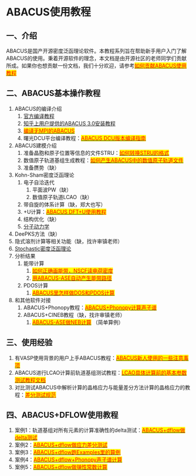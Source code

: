# ABACUS使用教程

## 一、介绍

ABACUS是国产开源密度泛函理论软件。本教程系列旨在帮助新手用户入门了解ABACUS的使用。秉着开源软件的理念，本文档是由开源社区的老师同学们贡献所成。如果你也想贡献一份文档，我们十分欢迎，请参考[<mark style="color:red;">如何贡献ABACUS使用教程</mark>](https://dptechnology.feishu.cn/wiki/wikcnL3wRsYmz88EXwJXiRCCMMg)<mark style="color:red;"></mark>

## 二、ABACUS基本操作教程

1. ABACUS的编译介绍
   1. [官方编译教程](http://abacus.deepmodeling.com/en/latest/quick\_start/easy\_install.html)
   2. [知乎上用户提供的ABACUS 3.0安装教程](https://zhuanlan.zhihu.com/p/574031713)
   3. <mark style="color:red;"></mark>[<mark style="color:red;">编译无MPI的ABACUS</mark>](https://dptechnology.feishu.cn/wiki/wikcnuC1vwoPzEugtZNAyTd7ZWg)<mark style="color:red;"></mark>
   4. 曙光DCU平台编译教程：[<mark style="color:red;">ABACUS DCU版本编译指南</mark>](https://xmywuqhxb0.feishu.cn/docx/XxxcdeKOZoERDexkGlecZkP6neb)<mark style="color:red;"></mark>
2. ABACUS建模介绍
   1. 准备晶胞和原子位置等信息的文件STRU：[<mark style="color:red;">如何转换STRU的格式</mark>](https://dptechnology.feishu.cn/wiki/wikcn6fjwNR77kxbyKDdFZASkOg)<mark style="color:red;"></mark>
   2. 数值原子轨道基组生成教程：[<mark style="color:red;">如何产生ABACUS中的数值原子轨道文件</mark>](https://dptechnology.feishu.cn/wiki/wikcnbOETPFjYPqlb5SzWPGlcHh)<mark style="color:red;"></mark>
   3. 准备赝势（缺）
3. Kohn-Sham密度泛函理论
   1. 电子自洽迭代
      1. 平面波PW（缺）
      2. 数值原子轨道LCAO（缺）
   2. 带自旋的体系计算（缺，郑大也写）
   3. \+U计算：[<mark style="color:red;">ABACUS DFT+U使用教程</mark>](https://dptechnology.feishu.cn/wiki/wikcnLTpXB1be9s1Q896GrA7PBf)<mark style="color:red;"></mark>
   4. 结构优化（缺）
   5. [分子动力学](abacus-md-shi-yong-jiao-cheng.md)
4. DeePKS方法（缺）
5. 隐式溶剂计算等相关功能（缺，找许审镇老师）
6. [Stochastic密度泛函理论](abacus-sdft-shi-yong-jiao-cheng.md)
7. 分析结果
   1. 能带计算
      1. <mark style="color:red;"></mark>[<mark style="color:red;">如何正确画能带，NSCF读电荷密度</mark>](https://dptechnology.feishu.cn/wiki/wikcnUTWmTj8sQYeSdwcInFRLwg)<mark style="color:red;"></mark>
      2. <mark style="color:red;"></mark>[<mark style="color:red;">用ABACUS-ASE自动产生能带路径</mark>](https://dptechnology.feishu.cn/wiki/wikcnxzVKuGZ9lSAoKOM1lpD6Pf)<mark style="color:red;"></mark>
   2. PDOS计算
      1. <mark style="color:red;"></mark>[<mark style="color:red;">ABACUS里怎样做DOS和PDOS计算</mark>](https://dptechnology.feishu.cn/wiki/wikcnM7MsN60p43DsZ1uSjkIyxg)<mark style="color:red;"></mark>
8. 和其他软件对接
   1. ABACUS+Phonopy教程：[<mark style="color:red;">ABACUS+Phonopy计算声子谱</mark>](https://dptechnology.feishu.cn/wiki/wikcnroY9iFQWetjciH7Rxdad4c)<mark style="color:red;"></mark>
   2. ABACUS+CINEB教程（缺，找许审镇老师）
      1. <mark style="color:red;"></mark>[<mark style="color:red;">ABACUS-ASE做NEB计算</mark>](https://dptechnology.feishu.cn/wiki/wikcnzar41sN8ZtGLtm3PLnarSc) <mark style="color:red;"></mark> （简单算例）

## 三、使用经验

1. 有VASP使用背景的用户上手ABACUS教程：[<mark style="color:red;">ABACUS新人使用的一些注意事项</mark>](https://dptechnology.feishu.cn/wiki/wikcnffgspo43uB4jPQZditWlXf)<mark style="color:red;"></mark>
2. ABACUS进行LCAO计算前轨道基组测试教程：[<mark style="color:red;">LCAO具体计算前的基本参数测试教程文档</mark>](https://dptechnology.feishu.cn/wiki/wikcneQF9WVQS4KAS6fyC6lGBEe?create\_from=copy\_within\_wiki\&from=create\_suite\_copy)<mark style="color:red;"></mark>
3. 对比测试ABACUS中解析计算的晶格应力与能量差分方法计算的晶格应力的教程：[<mark style="color:red;">差分测试规范</mark>](https://dptechnology.feishu.cn/wiki/wikcnFDqUKlmjjBlTHe9zhLNkce)<mark style="color:red;"></mark>

## 四、ABACUS+DFLOW使用教程

1. 案例1：轨道基组对所有元素的计算准确性的delta测试：[<mark style="color:red;">ABACUS+dflow做delta测试</mark>](https://dptechnology.feishu.cn/wiki/wikcneaFdVKeudfmynOMXQx8DHI)<mark style="color:red;"></mark>
2. 案例2：[<mark style="color:red;">ABACUS+dflow做应力差分测试</mark>](https://dptechnology.feishu.cn/wiki/wikcn6qDQUocADJE8Oni7N5d5Wf)<mark style="color:red;"></mark>
3. 案例3：[<mark style="color:red;">ABACUS+dflow跑Examples里的算例</mark>](https://dptechnology.feishu.cn/wiki/wikcn2kCmhz7FBk779wIMe6phcp)<mark style="color:red;"></mark>
4. 案例4：[<mark style="color:red;">ABACUS+dflow+Phonopy声子谱计算</mark>](https://dptechnology.feishu.cn/wiki/wikcn90ByLyQtJyDcsZw8hDAqnh)<mark style="color:red;"></mark>
5. 案例5：[<mark style="color:red;">ABACUS+dflow做弹性常数计算</mark>](https://dptechnology.feishu.cn/wiki/wikcnAxb5kFMtx0AeJ00JPHNdQe)<mark style="color:red;"></mark>
